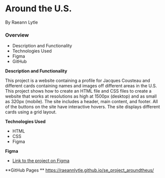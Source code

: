 # Around the U.S.

By Raeann Lytle

### Overview

- Description and Functionality
- Technologies Used
- Figma
- GitHub

**Description and Functionality**

This project is a website containing a profile for Jacques Cousteau and different cards containing names and images off different areas in the U.S. This project shows how to create an HTML file and CSS files to create a website that works at resolutions as high at 1500px (desktop) and as small as 320px (mobile). The site includes a header, main content, and footer. All of the buttons on the site have interactive hovers. The site displays different cards using a grid layout.

**Technologies Used**

- HTML
- CSS
- Figma

**Figma**

- [Link to the project on Figma](https://www.figma.com/file/ii4xxsJ0ghevUOcssTlHZv/Sprint-3%3A-Around-the-US?node-id=0%3A1)

**GitHub Pages **
https://raeannlytle.github.io/se_project_aroundtheus/
